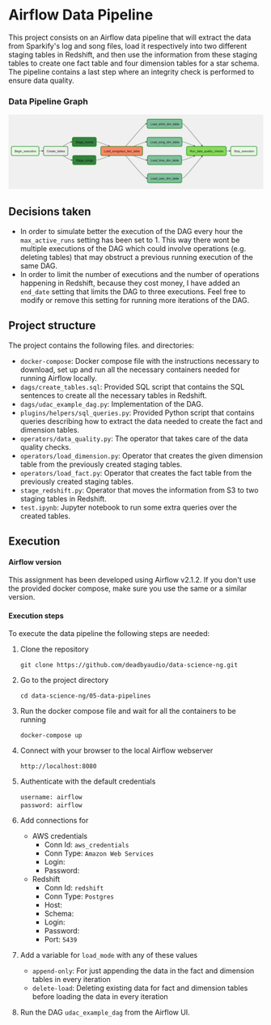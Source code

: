 # Airflow Data Pipeline

This project consists on an Airflow data pipeline that will extract the data from Sparkify's log and song files, load it respectively into two different staging tables in Redshift, and then use the information from these staging tables to create one fact table and four dimension tables for a star schema. The pipeline contains a last step where an integrity check is performed to ensure data quality.

### Data Pipeline Graph

![dag](dag.jpeg)

## Decisions taken

- In order to simulate better the execution of the DAG every hour the `max_active_runs` setting has been set to 1. This way there wont be multiple executions of the DAG which could involve operations (e.g. deleting tables) that may obstruct a previous running execution of the same DAG.
- In order to limit the number of executions and the number of operations happening in Redshift, because they cost money, I have added an `end_date` setting that limits the DAG to three executions. Feel free to modify or remove this setting for running more iterations of the DAG.  

## Project structure

The project contains the following files. and directories:

- `docker-compose`: Docker compose file with the instructions necessary to download, set up and run all the necessary containers needed for running Airflow locally.
- `dags/create_tables.sql`: Provided SQL script that contains the SQL sentences to create all the necessary tables in Redshift.
- `dags/udac_example_dag.py`: Implementation of the DAG.
- `plugins/helpers/sql_queries.py`: Provided Python script that contains queries describing how to extract the data needed to create the fact and dimension tables.
- `operators/data_quality.py`: The operator that takes care of the data quality checks.
- `operators/load_dimension.py`: Operator that creates the given dimension table from the previously created staging tables.
- `operators/load_fact.py`: Operator that creates the fact table from the previously created staging tables.
- `stage_redshift.py`: Operator that moves the information from S3 to two staging tables in Redshift.
- `test.ipynb`: Jupyter notebook to run some extra queries over the created tables.

## Execution

#### Airflow version

This assignment has been developed using Airflow v2.1.2. If you don't use the provided docker compose, make sure you use the same or a similar version.

#### Execution steps

To execute the data pipeline the following steps are needed:

1. Clone the repository

   ```
   git clone https://github.com/deadbyaudio/data-science-ng.git
   ```

2. Go to the project directory

   ```
   cd data-science-ng/05-data-pipelines
   ```

3. Run the docker compose file and wait for all the containers to be running

   ```
   docker-compose up
   ```

4. Connect with your browser to the local Airflow webserver

   ```
   http://localhost:8080
   ```

5. Authenticate with the default credentials

   ```
   username: airflow
   password: airflow
   ```

6. Add connections for

   - AWS credentials
     - Conn Id: `aws_credentials`
     - Conn Type: `Amazon Web Services`
     - Login: <AWS Access Key ID>
     - Password: <AWS Secret Access Key>
   - Redshift
     - Conn Id: `redshift`
     - Conn Type: `Postgres`
     - Host: <Redshift host address>
     - Schema: <Redshift schema>
     - Login: <Redshift username>
     - Password: <Redshift password>
     - Port: `5439`

7. Add a variable for `load_mode` with any of these values

   - `append-only`: For just appending the data in the fact and dimension tables in every iteration
   - `delete-load`: Deleting existing data for fact and dimension tables before loading the data in every iteration

8. Run the DAG `udac_example_dag` from the Airflow UI.
